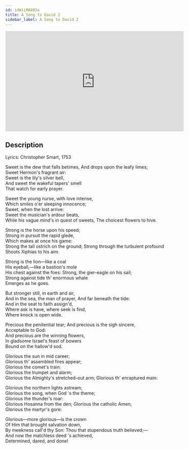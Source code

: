 ```yaml
---
id: idWiiMA892o
title: A Song to David 2
sidebar_label: A Song to David 2
---
```


<iframe
  width="560"
  height="315"
  src="https://www.youtube.com/embed/idWiiMA892o"
  title="YouTube video player"
  frameborder="0"
  allow="accelerometer; autoplay; clipboard-write; encrypted-media; gyroscope; picture-in-picture; web-share"
  referrerpolicy="strict-origin-when-cross-origin"
  allowfullscreen
></iframe>

## Description

Lyrics: Christopher Smart, 1753

Sweet is the dew that falls betimes,
And drops upon the leafy limes;  
   Sweet Hermon's fragrant air:  
Sweet is the lily's silver bell,  
And sweet the wakeful tapers' smell  
   That watch for early prayer.

Sweet the young nurse, with love intense,  
Which smiles o'er sleeping innocence;  
   Sweet, when the lost arrive:  
Sweet the musician's ardour beats,  
While his vague mind's in quest of sweets,
   The choicest flowers to hive.  

Strong is the horse upon his speed;  
Strong in pursuit the rapid glede,  
   Which makes at once his game:  
Strong the tall ostrich on the ground;
Strong through the turbulent profound  
   Shoots Xiphias to his aim.  

Strong is the lion—like a coal  
His eyeball,—like a bastion's mole  
   His chest against the foes:
Strong, the gier-eagle on his sail;  
Strong against tide th' enormous whale  
   Emerges as he goes.  

But stronger still, in earth and air,  
And in the sea, the man of prayer,
   And far beneath the tide:  
And in the seat to faith assign'd,  
Where ask is have, where seek is find,  
   Where knock is open wide.  

Precious the penitential tear;
And precious is the sigh sincere,  
   Acceptable to God:  
And precious are the winning flowers,  
In gladsome Israel's feast of bowers  
   Bound on the hallow'd sod.

Glorious the sun in mid career;  
Glorious th' assembled fires appear;  
   Glorious the comet's train:  
Glorious the trumpet and alarm;  
Glorious the Almighty's stretched-out arm;
   Glorious th' enraptured main:  

Glorious the northern lights astream;  
Glorious the song, when God 's the theme;  
   Glorious the thunder's roar:  
Glorious Hosanna from the den;
Glorious the catholic Amen;  
   Glorious the martyr's gore:  

Glorious—more glorious—is the crown  
Of Him that brought salvation down,  
   By meekness call'd thy Son:
Thou that stupendous truth believed;—  
And now the matchless deed 's achieved,  
   Determined, dared, and done!
